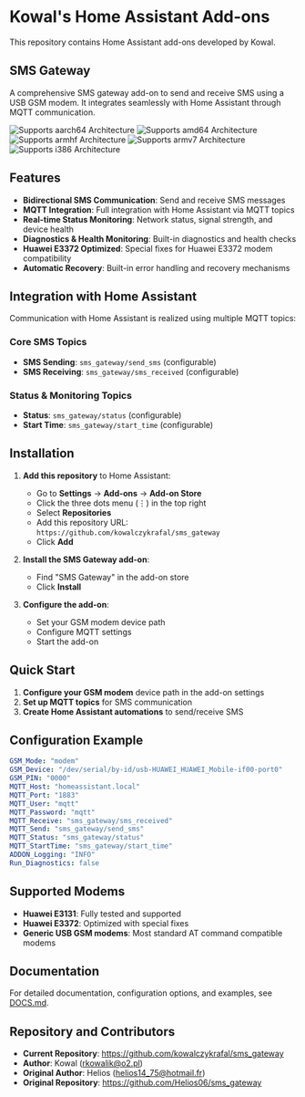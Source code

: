 # Kowal's Home Assistant Add-ons

This repository contains Home Assistant add-ons developed by Kowal.

## SMS Gateway

A comprehensive SMS gateway add-on to send and receive SMS using a USB GSM modem. It integrates seamlessly with Home Assistant through MQTT communication.

![Supports aarch64 Architecture][aarch64-shield] ![Supports amd64 Architecture][amd64-shield] ![Supports armhf Architecture][armhf-shield] ![Supports armv7 Architecture][armv7-shield] ![Supports i386 Architecture][i386-shield]

## Features

- **Bidirectional SMS Communication**: Send and receive SMS messages
- **MQTT Integration**: Full integration with Home Assistant via MQTT topics
- **Real-time Status Monitoring**: Network status, signal strength, and device health
- **Diagnostics & Health Monitoring**: Built-in diagnostics and health checks
- **Huawei E3372 Optimized**: Special fixes for Huawei E3372 modem compatibility
- **Automatic Recovery**: Built-in error handling and recovery mechanisms

## Integration with Home Assistant 

Communication with Home Assistant is realized using multiple MQTT topics:

### Core SMS Topics
- **SMS Sending**: `sms_gateway/send_sms` (configurable)
- **SMS Receiving**: `sms_gateway/sms_received` (configurable)

### Status & Monitoring Topics
- **Status**: `sms_gateway/status` (configurable)
- **Start Time**: `sms_gateway/start_time` (configurable)

## Installation

1. **Add this repository** to Home Assistant:
   - Go to **Settings** → **Add-ons** → **Add-on Store**
   - Click the three dots menu (⋮) in the top right
   - Select **Repositories**
   - Add this repository URL: `https://github.com/kowalczykrafal/sms_gateway`
   - Click **Add**

2. **Install the SMS Gateway add-on**:
   - Find "SMS Gateway" in the add-on store
   - Click **Install**

3. **Configure the add-on**:
   - Set your GSM modem device path
   - Configure MQTT settings
   - Start the add-on

## Quick Start

1. **Configure your GSM modem** device path in the add-on settings
2. **Set up MQTT topics** for SMS communication
3. **Create Home Assistant automations** to send/receive SMS

## Configuration Example

```yaml
GSM_Mode: "modem"
GSM_Device: "/dev/serial/by-id/usb-HUAWEI_HUAWEI_Mobile-if00-port0"
GSM_PIN: "0000"
MQTT_Host: "homeassistant.local"
MQTT_Port: "1883"
MQTT_User: "mqtt"
MQTT_Password: "mqtt"
MQTT_Receive: "sms_gateway/sms_received"
MQTT_Send: "sms_gateway/send_sms"
MQTT_Status: "sms_gateway/status"
MQTT_StartTime: "sms_gateway/start_time"
ADDON_Logging: "INFO"
Run_Diagnostics: false
```

## Supported Modems

- **Huawei E3131**: Fully tested and supported
- **Huawei E3372**: Optimized with special fixes
- **Generic USB GSM modems**: Most standard AT command compatible modems

## Documentation

For detailed documentation, configuration options, and examples, see [DOCS.md](DOCS.md).

## Repository and Contributors

- **Current Repository**: https://github.com/kowalczykrafal/sms_gateway
- **Author**: Kowal (rkowalik@o2.pl)
- **Original Author**: Helios (helios14_75@hotmail.fr)
- **Original Repository**: https://github.com/Helios06/sms_gateway


[aarch64-shield]: https://img.shields.io/badge/aarch64-yes-green.svg
[amd64-shield]: https://img.shields.io/badge/amd64-yes-green.svg
[armhf-shield]: https://img.shields.io/badge/armhf-yes-green.svg
[armv7-shield]: https://img.shields.io/badge/armv7-yes-green.svg
[i386-shield]: https://img.shields.io/badge/i386-yes-green.svg